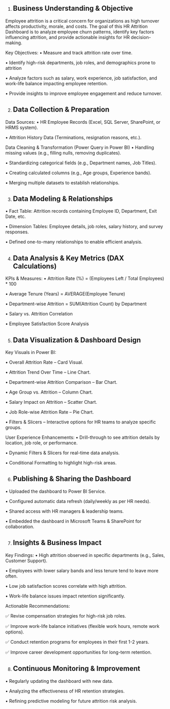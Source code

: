 1. Business Understanding & Objective
   ----------------------------
Employee attrition is a critical concern for organizations as high turnover affects productivity, morale, and costs. The goal of this HR Attrition Dashboard is to analyze employee churn patterns, identify key factors influencing attrition, and provide actionable insights for HR decision-making.

Key Objectives:
•	Measure and track attrition rate over time.	

•	Identify high-risk departments, job roles, and demographics prone to attrition	

•	Analyze factors such as salary, work experience, job satisfaction, and work-life balance impacting employee retention.	

•	Provide insights to improve employee engagement and reduce turnover.	

2. Data Collection & Preparation
   -----------------------
Data Sources:
•	HR Employee Records (Excel, SQL Server, SharePoint, or HRMS system).

•	Attrition History Data (Terminations, resignation reasons, etc.).

Data Cleaning & Transformation (Power Query in Power BI)
•	Handling missing values (e.g., filling nulls, removing duplicates).

•	Standardizing categorical fields (e.g., Department names, Job Titles).

•	Creating calculated columns (e.g., Age groups, Experience bands).

•	Merging multiple datasets to establish relationships.

3. Data Modeling & Relationships
   --------------------------
•	Fact Table: Attrition records containing Employee ID, Department, Exit Date, etc.

•	Dimension Tables: Employee details, job roles, salary history, and survey responses.

•	Defined one-to-many relationships to enable efficient analysis.

4. Data Analysis & Key Metrics (DAX Calculations)
   -------------------------------
KPIs & Measures:
•	Attrition Rate (%) = (Employees Left / Total Employees) * 100

•	Average Tenure (Years) = AVERAGE(Employee Tenure)

•	Department-wise Attrition = SUM(Attrition Count) by Department

•	Salary vs. Attrition Correlation

•	Employee Satisfaction Score Analysis

5. Data Visualization & Dashboard Design
   -----------------------

Key Visuals in Power BI:

•	Overall Attrition Rate – Card Visual.

•	Attrition Trend Over Time – Line Chart.

•	Department-wise Attrition Comparison – Bar Chart.

•	Age Group vs. Attrition – Column Chart.

•	Salary Impact on Attrition – Scatter Chart.

•	Job Role-wise Attrition Rate – Pie Chart.

•	Filters & Slicers – Interactive options for HR teams to analyze specific groups.

   
User Experience Enhancements:
•	Drill-through to see attrition details by location, job role, or performance.

•	Dynamic Filters & Slicers for real-time data analysis.

•	Conditional Formatting to highlight high-risk areas.


6. Publishing & Sharing the Dashboard
   ---------------------------------
•	Uploaded the dashboard to Power BI Service.

•	Configured automatic data refresh (daily/weekly as per HR needs).

•	Shared access with HR managers & leadership teams.

•	Embedded the dashboard in Microsoft Teams & SharePoint for collaboration.


7. Insights & Business Impact
   ------------------------------
Key Findings:
•	High attrition observed in specific departments (e.g., Sales, Customer Support).

•	Employees with lower salary bands and less tenure tend to leave more often.

•	Low job satisfaction scores correlate with high attrition.

•	Work-life balance issues impact retention significantly.

Actionable Recommendations:

✅ Revise compensation strategies for high-risk job roles.

✅ Improve work-life balance initiatives (flexible work hours, remote work options).

✅ Conduct retention programs for employees in their first 1-2 years.

✅ Improve career development opportunities for long-term retention.


8. Continuous Monitoring & Improvement
   ---------------------
•	Regularly updating the dashboard with new data.

•	Analyzing the effectiveness of HR retention strategies.

•	Refining predictive modeling for future attrition risk analysis.
